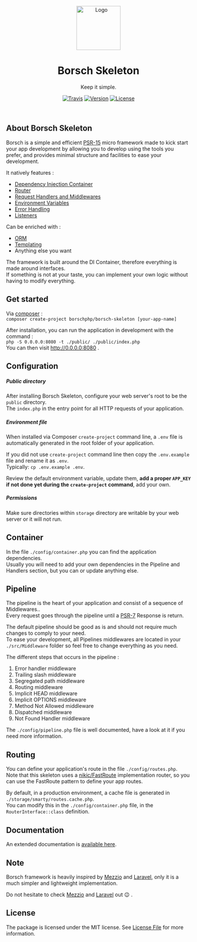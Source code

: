 <p align="center"><img src="https://www.dropbox.com/s/bmgwjfhr6i5cah2/borschphp.color.png?raw=1" alt="Logo" height="120" /></p>
<h1 align="center">Borsch Skeleton</h1>
<p align="center">Keep it simple.</p>
<p align="center">
<a href="//travis-ci.com/github/borschphp/borsch-skeleton" rel="nofollow"><img src="https://travis-ci.com/borschphp/borsch-skeleton.svg?branch=master" alt="Travis" style="max-width:100%;"></a>
<a href="//packagist.org/packages/borschphp/borsch-skeleton" rel="nofollow"><img src="https://poser.pugx.org/borschphp/borsch-skeleton/v" alt="Version" style="max-width:100%;"></a>
<a href="//packagist.org/packages/borschphp/borsch-skeleton" rel="nofollow"><img src="https://poser.pugx.org/borschphp/borsch-skeleton/license" alt="License" style="max-width:100%;"></a>
</p>
<br/>

## About Borsch Skeleton

Borsch is a simple and efficient [PSR-15](https://www.php-fig.org/psr/psr-15/) micro framework made to kick start your
app development by allowing you to develop using the tools you prefer, and provides minimal structure and facilities
to ease your development.

It natively features :

* [Dependency Injection Container](https://github.com/borschphp/borsch-container)
* [Router](https://github.com/borschphp/borsch-router)
* [Request Handlers and Middlewares](https://github.com/borschphp/borsch-requesthandler)
* [Environment Variables](https://github.com/vlucas/phpdotenv)
* [Error Handling](https://github.com/borschphp/borsch-skeleton/blob/master/src/Middleware/ErrorHandlerMiddleware.php)
* [Listeners](https://github.com/borschphp/borsch-skeleton/blob/master/src/Listener/MonologListener.php)

Can be enriched with :

* [ORM](https://github.com/borschphp/borsch-orm)
* [Templating](https://github.com/borschphp/borsch-smarty)
* Anything else you want 

The framework is built around the DI Container, therefore everything is made around interfaces.  
If something is not at your taste, you can implement your own logic without having to modify everything.

## Get started

Via [composer](https://getcomposer.org/) :  
`composer create-project borschphp/borsch-skeleton [your-app-name]`

After installation, you can run the application in development with the command :  
`php -S 0.0.0.0:8080 -t ./public/ ./public/index.php`  
You can then visit http://0.0.0.0:8080 .

## Configuration

##### Public directory

After installing Borsch Skeleton, configure your web server's root to be the `public` directory.  
The `index.php` in the entry point for all HTTP requests of your application.

##### Environment file

When installed via Composer `create-project` command line, a `.env` file is automatically generated in the root folder
of your application.

If you did not use `create-project` command line then copy the `.env.example` file and rename it as `.env`.  
Typically: `cp .env.example .env`.

Review the default environment variable, update them, **add a proper `APP_KEY` if not done yet during the `create-project`
command**, add your own.

##### Permissions

Make sure directories within `storage` directory are writable by your web server or it will not run.

## Container

In the file `./config/container.php` you can find the application dependencies.  
Usually you will need to add your own dependencies in the Pipeline and Handlers section, but you can or update anything else.

## Pipeline

The pipeline is the heart of your application and consist of a sequence of Middlewares..  
Every request goes through the pipeline until a [PSR-7](https://www.php-fig.org/psr/psr-7/)
Response is return.

The default pipeline should be good as is and should not require much changes to comply to your
need.  
To ease your development, all Pipelines middlewares are located in your `./src/Middleware` folder so feel free
to change everything as you need.

The different steps that occurs in the pipeline :

1. Error handler middleware
2. Trailing slash middleware
3. Segregated path middleware
4. Routing middleware
5. Implicit HEAD middleware
6. Implicit OPTIONS middleware
7. Method Not Allowed middleware
8. Dispatched middleware
9. Not Found Handler middleware

The `./config/pipeline.php` file is well documented, have a look at it if you need more information.

## Routing

You can define your application's route in the file `./config/routes.php`.  
Note that this skeleton uses a [nikic/FastRoute](https://github.com/nikic/FastRoute) implementation router, so you can 
use the FastRoute pattern to define your app routes.

By default, in a production environment, a cache file is generated in `./storage/smarty/routes.cache.php`.  
You can modify this in the `./config/container.php` file, in the `RouterInterface::class` definition.

## Documentation

An extended documentation is [available here](https://github.com/borschphp/borsch-skeleton/wiki).

## Note

Borsch framework is heavily inspired by [Mezzio](https://docs.mezzio.dev/mezzio/) and [Laravel](https://laravel.com/), 
only it is a much simpler and lightweight implementation.

Do not hesitate to check [Mezzio](https://docs.mezzio.dev/mezzio/) and [Laravel](https://laravel.com/) out :wink: .

## License

The package is licensed under the MIT license. See [License File](https://github.com/borschphp/borsch-skeleton/blob/master/LICENSE.md) for more information.